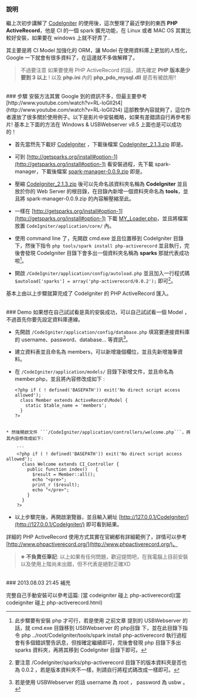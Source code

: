 ### 說明
繼上次初步講解了 [CodeIgniter](http://comdan66.github.io/blog/article/USBWebserver%20%E4%BB%A5%E5%8F%8A%20CodeIgniter%20%E5%88%9D%E6%AD%A5%E4%BB%8B%E7%B4%B9.html) 的使用後，這次整理了最近學到的東西 **PHP ActiveRecord**，他是 CI 的一個 spark 擴充功能，在 Linux 或者 MAC OS 其實比較好安裝，如果要在 windows 上就不好弄了..

其主要是將 CI Model 加強化的 ORM，讓 Model 在使用資料庫上更加的人性化，Google 一下就會有很多資料了，在這邊就不多做解釋了。

> 不過要注意 如果要使用 PHP ActiveRecord 的話，請先確定 **PHP 版本是少要到 3 以上** !
> 以及 **php.ini** 內的 **php_pdo_mysql.dll** 是否有被啟用!!


<br />
### 步驟
安裝方法其實 Google 到的資訊不多，但最主要參考 [http://www.youtube.com/watch?v=RL-loGlI2t4](http://www.youtube.com/watch?v=RL-loGlI2t4) 這部教學內容就夠了，這位作者還放了很多關於使用例子。以下是影片中安裝概略，如果有差錯請自行再參考影片! 基本上下面的方法在 Windows & USBWebserver v8.5 上面也是可以成功的！

* 首先當然先下載好 [CodeIgniter](http://www.codeigniter.org.tw/) ，下載後檔案 [CodeIgniter_2.1.3.zip](https://ellislab.com/codeigniter/user-guide/installation/downloads.html) 即是。

* 可到 [http://getsparks.org/install#option-1](http://getsparks.org/install#option-1) 看安裝過程，先下載 spark-manager，下載後檔案 [spark-manager-0.0.9.zip](http://getsparks.org/download) 即是。

* 壓縮 [CodeIgniter_2.1.3.zip](https://ellislab.com/codeigniter/user-guide/installation/downloads.html) 後可以先命名該資料夾名稱為 **CodeIgniter** 並且放於你的 Web Server 的根目錄，在目錄內新增一個資料夾命名為 **tools**，並且將 spark-manager-0.0.9.zip 的內容解壓縮至此。

* 一樣在 [http://getsparks.org/install#option-1](http://getsparks.org/install#option-1) 下載 [MY_Loader.php](http://getsparks.org/static/install/MY_Loader.php.txt)，並且將檔案放置 ```CodeIgniter/application/core/``` 內。

* 使用 command line 了，先開啟 cmd.exe 並且位置移到 CodeIgniter 目錄下，然後下指令 ```php tools/spark install php-activerecord``` 並且執行，完後會發現 CodeIgniter 目錄下會多出一個資料夾名稱為 **sparks** 那就代表成功啦[^1]。

* 開啟 ```/CodeIgniter/application/config/autoload.php``` 並且加入一行程式碼 ```$autoload['sparks'] = array('php-activerecord/0.0.2');``` 即可[^2]。

基本上由以上步驟就算完成了 CodeIgniter 的 PHP ActiveRecord  匯入。

<br />
### Demo
如果想在自己試試看是真的安裝成功，可以自己試試看一個 Model  ，不過首先你要先設定資料庫連線。

* 先開啟 ```/CodeIgniter/application/config/database.php``` 填寫要連接資料庫的 username、password、database... 等資訊[^3]。

* 建立資料表並且命名為 members，可以新增幾個欄位，並且先新增幾筆資料。

* 在 ```/CodeIgniter/application/models/``` 目錄下新增文件，並且命名為 member.php，並且將內容修改成如下 :

	```
	<?php if ( ! defined('BASEPATH')) exit('No direct script access allowed');
	  class Member extends ActiveRecord\Model {
	    static $table_name = 'members';
	  }
	?>
```

* 然後開啟文件 ```/CodeIgniter/application/controllers/welcome.php```，將其內容修改成如下:

	```
	<?php if ( ! defined('BASEPATH')) exit('No direct script access allowed');
	  class Welcome extends CI_Controller {
	    public function index()   {
	      $result = Member::all();
	      echo "<pre>";
	      print_r ($result);
	      echo "</pre>";
	    }
	  }
	?>
```

* 以上步驟完後，再開啟瀏覽器，並且輸入網址 [http://127.0.0.1/CodeIgniter/](http://127.0.0.1/CodeIgniter/) 即可看到結果。

詳細的 PHP ActiveRecord 使用方式其實在官網都有詳細範例了，詳情可以參考 [http://www.phpactiverecord.org/](http://www.phpactiverecord.org/)。


> **※ 不負責任筆記**: 以上如果有任何問題，歡迎提問吧，在我電腦上目前安裝以及使用上階尚未出錯，但不代表是絕對正確XD


<br />
### 2013.08.03 21:45 補充

完整自己手動安裝可以參考這篇: [當 codeigniter 碰上 php-activerecord](當 codeigniter 碰上 php-activerecord.html)


[^1]: 此步驟要有安裝 php 才可行，若是使用 之前文章 提到的 USBWebserver 的話，就 cmd.exe 目錄移到 USBWebserver 的 php目錄 下，並在此目錄下指令 php ../root/CodeIgniter/tools/spark install php-activerecord 執行過程會有多個錯誤警告訊息，但按確定繼續即可，完後會發現 php 目錄下多出 sparks 資料夾，再將其移到 CodeIgniter 目錄下即可。

[^2]: 要注意 /CodeIgniter/sparks/php-activerecord 目錄下的版本資料夾是否也為 0.0.2 ，若是版本資料夾不一樣，則請自行將程式碼改成一樣即可。

[^3]: 若是使用 USBWebserver  的話 username 為 root ， password 為 usbw 。